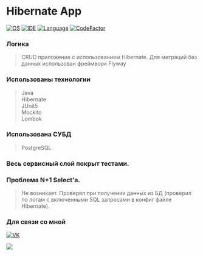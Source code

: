 # Hibernate App

[![OS](https://img.shields.io/badge/OS-Microsoft%20W11-brightgreen)](https://www.microsoft.com/)
[![IDE](https://img.shields.io/badge/IDE-Intellij%20IDEA-brightgreen)](https://www.jetbrains.com/)
[![Language](https://img.shields.io/badge/language-Java-lightgrey)](https://www.java.com/)
[![CodeFactor](https://www.codefactor.io/repository/github/alvidediev/crud-app-v2/badge)](https://www.codefactor.io/repository/github/alvidediev/crud-app-v2)  

### Логика  
> СRUD приложение с использованием Hibernate. Для миграций баз данных использован фреймворк Flyway

### Использованы технологии  
> Java  
> Hibernate  
> JUnit5  
> Mockito  
> Lombok    
### Использована СУБД  
> PostgreSQL  
### Весь сервисный слой покрыт тестами.

### Проблема N+1 Select'а.
> Не возникает. Проверял при получении данных из БД (проверил по логам с включенными SQL запросами в конфиг файле Hibernate).

### Для связи со мной  
[![VK](https://img.shields.io/badge/вконтакте-%232E87FB.svg?&style=for-the-badge&logo=vk&logoColor=white)](https://vk.com/alvided)  

![](https://github-readme-stats.vercel.app/api?username=alvidediev&theme=blue-green)
